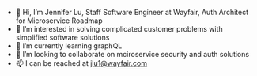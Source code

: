 - 👋 Hi, I’m Jennifer Lu, Staff Software Engineer at Wayfair, Auth Architect for Microservice Roadmap
- 👀 I’m interested in solving complicated customer problems with simplified software solutions 
- 🌱 I’m currently learning graphQL
- 💞️ I’m looking to collaborate on mciroservice security and auth solutions
- 📫 I can be reached at jlu1@wayfair.com

<!---
JenniferLu2014/JenniferLu2014 is a ✨ special ✨ repository because its `README.md` (this file) appears on your GitHub profile.
You can click the Preview link to take a look at your changes.
--->
